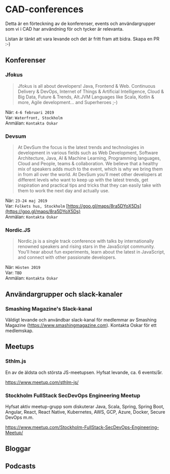 # CAD-conferences
Detta är en förteckning av de konferenser, events och användargrupper som vi i CAD har användning för och tycker är relevanta. 

Listan är tänkt att vara levande och det är fritt fram att bidra. Skapa en PR :-)

## Konferenser
### Jfokus
> Jfokus is all about developers! Java, Frontend & Web. Continuous Delivery & DevOps, Internet of Things & Artificial Intelligence, Cloud & Big Data, Future & Trends, Alt.JVM Languages like Scala, Kotlin & more, Agile development... and Superheroes ;-)

När: `4-6 februari 2019`<br>
Var: `Waterfront, Stockholm`<br>
Anmälan: `Kontakta Oskar`<br>
### Devsum
> At DevSum the focus is the latest trends and technologies in development in various fields such as Web Development, Software Architecture, Java, AI & Machine Learning, Programming languages, Cloud and People, teams & collaboration. We believe that a healthy mix of speakers adds much to the event, which is why we bring them in from all over the world. At DevSum you’ll meet other developers at different levels who want to keep up with the latest trends, get inspiration and practical tips and tricks that they can easily take with them to work the next day and actually use.

När: `23-24 maj 2019`<br>
Var: `Folkets hus, Stockholm` [https://goo.gl/maps/8ra5DYoX5Ds](https://goo.gl/maps/8ra5DYoX5Ds)<br>
Anmälan: `Kontakta Oskar`<br>
### Nordic.JS
> Nordic.js is a single track conference with talks by internationally renowned speakers and rising stars in the JavaScript community. You’ll hear about fun experiments, learn about the latest in JavaScript, and connect with other passionate developers.

När: `Hösten 2019`<br>
Var: `TBD`<br>
Anmälan: `Kontakta Oskar`<br>
## Användargrupper och slack-kanaler
### Smashing Magazine's Slack-kanal
Väldigt levande och användbar slack-kanal för medlemmar av Smashing Magazine (https://www.smashingmagazine.com). Kontakta Oskar för ett medlemskap.

## Meetups
### Sthlm.js
En av de äldsta och största JS-meetupsen. Hyfsat levande, ca. 6 events/år.

https://www.meetup.com/sthlm-js/

### Stockholm FullStack SecDevOps Engineering Meetup
Hyfsat aktiv meetup-grupp som diskuterar Java, Scala, Spring, Spring Boot, Angular, React, React Native, Kubernetes, AWS, GCP, Azure, Docker, Secure DevOps m.m. 

https://www.meetup.com/Stockholm-FullStack-SecDevOps-Engineering-Meetup/
## Bloggar

## Podcasts
